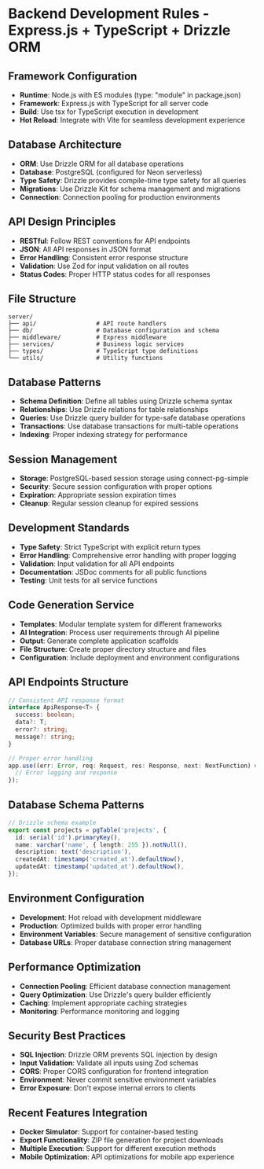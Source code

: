 # Backend Development Rules - Express.js + TypeScript + Drizzle ORM

## Framework Configuration
- **Runtime**: Node.js with ES modules (type: "module" in package.json)
- **Framework**: Express.js with TypeScript for all server code
- **Build**: Use tsx for TypeScript execution in development
- **Hot Reload**: Integrate with Vite for seamless development experience

## Database Architecture
- **ORM**: Use Drizzle ORM for all database operations
- **Database**: PostgreSQL (configured for Neon serverless)
- **Type Safety**: Drizzle provides compile-time type safety for all queries
- **Migrations**: Use Drizzle Kit for schema management and migrations
- **Connection**: Connection pooling for production environments

## API Design Principles
- **RESTful**: Follow REST conventions for API endpoints
- **JSON**: All API responses in JSON format
- **Error Handling**: Consistent error response structure
- **Validation**: Use Zod for input validation on all routes
- **Status Codes**: Proper HTTP status codes for all responses

## File Structure
```
server/
├── api/                 # API route handlers
├── db/                  # Database configuration and schema
├── middleware/          # Express middleware
├── services/            # Business logic services
├── types/               # TypeScript type definitions
└── utils/               # Utility functions
```

## Database Patterns
- **Schema Definition**: Define all tables using Drizzle schema syntax
- **Relationships**: Use Drizzle relations for table relationships
- **Queries**: Use Drizzle query builder for type-safe database operations
- **Transactions**: Use database transactions for multi-table operations
- **Indexing**: Proper indexing strategy for performance

## Session Management
- **Storage**: PostgreSQL-based session storage using connect-pg-simple
- **Security**: Secure session configuration with proper options
- **Expiration**: Appropriate session expiration times
- **Cleanup**: Regular session cleanup for expired sessions

## Development Standards
- **Type Safety**: Strict TypeScript with explicit return types
- **Error Handling**: Comprehensive error handling with proper logging
- **Validation**: Input validation for all API endpoints
- **Documentation**: JSDoc comments for all public functions
- **Testing**: Unit tests for all service functions

## Code Generation Service
- **Templates**: Modular template system for different frameworks
- **AI Integration**: Process user requirements through AI pipeline
- **Output**: Generate complete application scaffolds
- **File Structure**: Create proper directory structure and files
- **Configuration**: Include deployment and environment configurations

## API Endpoints Structure
```typescript
// Consistent API response format
interface ApiResponse<T> {
  success: boolean;
  data?: T;
  error?: string;
  message?: string;
}

// Proper error handling
app.use((err: Error, req: Request, res: Response, next: NextFunction) => {
  // Error logging and response
});
```

## Database Schema Patterns
```typescript
// Drizzle schema example
export const projects = pgTable('projects', {
  id: serial('id').primaryKey(),
  name: varchar('name', { length: 255 }).notNull(),
  description: text('description'),
  createdAt: timestamp('created_at').defaultNow(),
  updatedAt: timestamp('updated_at').defaultNow(),
});
```

## Environment Configuration
- **Development**: Hot reload with development middleware
- **Production**: Optimized builds with proper error handling
- **Environment Variables**: Secure management of sensitive configuration
- **Database URLs**: Proper database connection string management

## Performance Optimization
- **Connection Pooling**: Efficient database connection management
- **Query Optimization**: Use Drizzle's query builder efficiently
- **Caching**: Implement appropriate caching strategies
- **Monitoring**: Performance monitoring and logging

## Security Best Practices
- **SQL Injection**: Drizzle ORM prevents SQL injection by design
- **Input Validation**: Validate all inputs using Zod schemas
- **CORS**: Proper CORS configuration for frontend integration
- **Environment**: Never commit sensitive environment variables
- **Error Exposure**: Don't expose internal errors to clients

## Recent Features Integration
- **Docker Simulator**: Support for container-based testing
- **Export Functionality**: ZIP file generation for project downloads
- **Multiple Execution**: Support for different execution methods
- **Mobile Optimization**: API optimizations for mobile app experience
